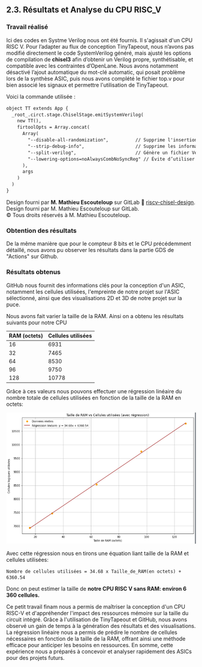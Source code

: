 ## 2.3.  Résultats et Analyse du CPU RISC_V

### Travail réalisé
Ici des codes en Systme Verilog nous ont été fournis. Il s'agissait d'un CPU RISC V. Pour l’adapter au flux de conception TinyTapeout, nous n’avons pas modifié directement le code SystemVerilog généré, mais ajusté les options de compilation de **chisel3** afin d’obtenir un Verilog propre, synthétisable, et compatible avec les contraintes d’OpenLane. Nous avons notamment désactivé l’ajout automatique du mot-clé automatic, qui posait problème lors de la synthèse ASIC, puis nous avons complété le fichier top.v pour bien associé les signaux et permettre l'utilisation de TinyTapeout.

Voici la commande utilisée :

```Markdown
object TT extends App {
  _root_.circt.stage.ChiselStage.emitSystemVerilog(
    new TT(),
    firtoolOpts = Array.concat(
      Array(
        "--disable-all-randomization",          // Supprime l'insertion de valeurs aléatoires pour l'initialisation des registres (utile uniquement pour la simulation)
        "--strip-debug-info",                   // Supprime les informations de debug inutiles dans le fichier Verilog final
        "--split-verilog",                      // Génère un fichier Verilog par module, au lieu d’un seul fichier global
        "--lowering-options=noAlwaysCombNoSyncReg" // Évite d’utiliser les blocs always_comb ou always_ff avec `automatic`, ce qui améliore la compatibilité avec la synthèse ASIC
      ),
      args
    )
  )
}
```

Design fourni par **M. Mathieu Escouteloup** sur GitLab 
🔗 [riscv-chisel-design](https://gitlab.com/escou64/riscv-design).
Design fourni par M. Mathieu Escouteloup sur GitLab.  
© Tous droits réservés à M. Mathieu Escouteloup.

### Obtention des résultats

De la même manière que pour le compteur 8 bits et le CPU précédemment détaillé, nous avons pu observer les résultats dans la partie GDS de "Actions" sur Github.

### Résultats obtenus

GitHub nous fournit des informations clés pour la conception d'un ASIC, notamment les cellules utilisées, l'empreinte de notre projet sur l'ASIC sélectionné, ainsi que des visualisations 2D et 3D de notre projet sur la puce.

Nous avons fait varier la taille de la RAM.
Ainsi on a obtenu les résultats suivants pour notre CPU


| RAM (octets) | Cellules utilisées |
|--------------|--------------------|
| 16           | 6931               |
| 32           | 7465               |
| 64           | 8530               |
| 96           | 9750               |
| 128          | 10778              |


Grâce à ces valeurs nous pouvons effectuer une régression linéaire du nombre totale de cellules utilisées en fonction de la taille de la RAM en octets:

![Graphique RAM vs Cellules](../images/RISCVvsRAM.png)

Avec cette régression nous en tirons une équation liant taille de la RAM et cellules utilisées:
```
Nombre de cellules utilisées = 34.68 x Taille_de_RAM(en octets) + 6360.54
```
Donc on peut estimer la taille de **notre CPU RISC V sans RAM: environ 6 360 cellules.**


Ce petit  travail finam nous a permis de maîtriser la conception d'un CPU RISC-V et d'appréhender l'impact des ressources mémoire sur la taille du circuit intégré. Grâce à l'utilisation de TinyTapeout et GitHub, nous avons observé un gain de temps à la génération des résultats et des visualisations. La régression linéaire nous a permis de prédire le nombre de cellules nécessaires en fonction de la taille de la RAM, offrant ainsi une méthode efficace pour anticiper les besoins en ressources. En somme, cette expérience nous a préparés à concevoir et analyser rapidement des ASICs pour des projets futurs.
